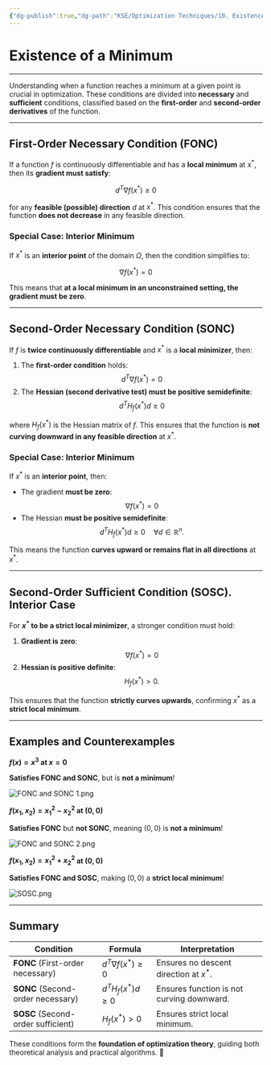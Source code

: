 ```yaml
---
{"dg-publish":true,"dg-path":"KSE/Optimization Techniques/10. Existence of a Minimum.md","permalink":"/kse/optimization-techniques/10-existence-of-a-minimum/","tags":["kse","math/calculus"],"created":"2025-03-09T20:51:52.981+02:00","updated":"2025-03-09T21:32:39.263+02:00"}
---
```



# Existence of a Minimum

---

Understanding when a function reaches a minimum at a given point is crucial in optimization. These conditions are divided into **necessary** and **sufficient** conditions, classified based on the **first-order** and **second-order derivatives** of the function.

---

## First-Order Necessary Condition (FONC)

If a function $f$ is continuously differentiable and has a **local minimum** at $x^*$, then its **gradient must satisfy**:

$$
d^T \nabla f(x^*) \geq 0
$$

for any **feasible (possible) direction** $d$ at $x^*$. This condition ensures that the function <strong><span style="color: var(--color-pink);">does not decrease</span></strong> in any feasible direction.

### Special Case: Interior Minimum

If $x^*$ is an **interior point** of the domain $\Omega$, then the condition simplifies to:

$$
\nabla f(x^*) = 0
$$

This means that **at a local minimum in an unconstrained setting, the gradient must be zero**.

---

## Second-Order Necessary Condition (SONC)

If $f$ is **twice continuously differentiable** and $x^*$ is a **local minimizer**, then:

1. The **first-order condition** holds:
   $$
   d^T \nabla f(x^*) = 0
   $$
2. The **Hessian (second derivative test) must be positive semidefinite**:
   $$
   d^T H_f(x^*) d \geq 0
   $$

where $H_f(x^*)$ is the Hessian matrix of $f$. This ensures that the function is **not curving downward in any feasible direction** at $x^*$.

### Special Case: Interior Minimum

If $x^*$ is an **interior point**, then:

- The gradient **must be zero**:
  $$
  \nabla f(x^*) = 0
  $$
- The Hessian **must be positive semidefinite**:
  $$
  d^T H_f(x^*) d \geq 0 \quad \forall d \in \mathbb{R}^n.
  $$

This means the function **curves upward or remains flat in all directions** at $x^*$.

---

## Second-Order Sufficient Condition (SOSC). Interior Case

For **$x^*$ to be a strict local minimizer**, a stronger condition must hold:

1. **Gradient is zero**:
   $$
   \nabla f(x^*) = 0
   $$
2. **Hessian is positive definite**:
   $$
   H_f(x^*) > 0.
   $$

This ensures that the function **strictly curves upwards**, confirming $x^*$ as a **strict local minimum**.

---

## Examples and Counterexamples

**$f(x) = x^3$ at $x = 0$**

<strong><span style="color: var(--color-green);">Satisfies FONC and SONC</span></strong>, but is <strong><span style="color: var(--color-red);">not a minimum</span></strong>!

![FONC and SONC 1.png](/img/user/assets/img/FONC%20and%20SONC%201.png)

**$f(x_1, x_2) = x_1^2 - x_2^2$ at $(0,0)$**

<strong><span style="color: var(--color-green);">Satisfies FONC</span></strong> but <strong><span style="color: var(--color-orange);">not SONC</span></strong>, meaning $(0,0)$ is <strong><span style="color: var(--color-red);">not a minimum</span></strong>!

![FONC and SONC 2.png](/img/user/assets/img/FONC%20and%20SONC%202.png)

**$f(x_1, x_2) = x_1^2 + x_2^2$ at $(0,0)$**

<strong><span style="color: var(--color-green);">Satisfies FONC and SOSC</span></strong>, making $(0,0)$ a <strong><span style="color: var(--color-aqua);">strict local minimum</span></strong>!

![SOSC.png](/img/user/assets/img/SOSC.png)

---

## Summary

| Condition                          | Formula                    | Interpretation                            |
| ---------------------------------- | -------------------------- | ----------------------------------------- |
| **FONC** (First-order necessary)   | $d^T \nabla f(x^*) \geq 0$ | Ensures no descent direction at $x^*$.    |
| **SONC** (Second-order necessary)  | $d^T H_f(x^*) d \geq 0$    | Ensures function is not curving downward. |
| **SOSC** (Second-order sufficient) | $H_f(x^*) > 0$             | Ensures strict local minimum.             |

These conditions form the **foundation of optimization theory**, guiding both theoretical analysis and practical algorithms. 🚀
